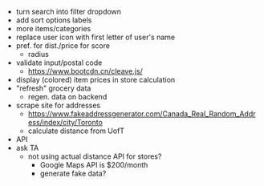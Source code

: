 - turn search into filter dropdown
- add sort options labels
- more items/categories
- replace user icon with first letter of user's name
- pref. for dist./price for score
  - radius
- validate input/postal code
  - https://www.bootcdn.cn/cleave.js/ 
- display (colored) item prices in store calculation
- "refresh" grocery data
  - regen. data on backend
- scrape site for addresses
  - https://www.fakeaddressgenerator.com/Canada_Real_Random_Address/index/city/Toronto
  - calculate distance from UofT
- API 
- ask TA
  - not using actual distance API for stores?
    - Google Maps API is $200/month
    - generate fake data?
